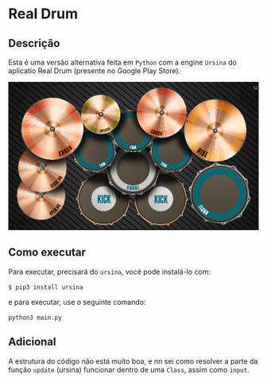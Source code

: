 # Real Drum


## Descrição
Esta é uma versão alternativa feita em `Python` com a engine `Ursina` do aplicatio Real Drum (presente no Google Play Store).

![](demo_img.png)

## Como executar

Para executar, precisará do `ursina`, você pode instalá-lo com:

```
$ pip3 install ursina
```

e para executar, use o seguinte comando:

```
python3 main.py
```


## Adicional

A estrutura do código não está muito boa, e nn sei como resolver a parte da função `update` (ursina) funcionar dentro de uma `Class`, assim como `input`.
